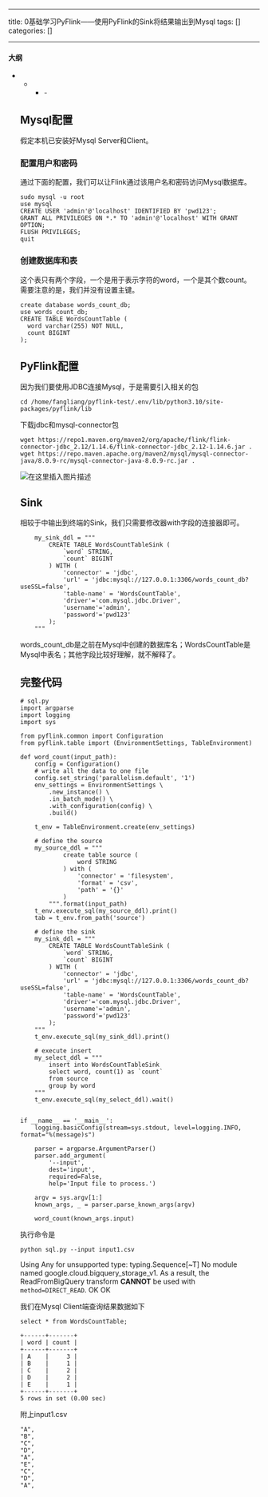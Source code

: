 
--- 
title:  0基础学习PyFlink——使用PyFlink的Sink将结果输出到Mysql 
tags: []
categories: [] 

---


#### 大纲
- - <ul><li>- 


## Mysql配置

假定本机已安装好Mysql Server和Client。

### 配置用户和密码

通过下面的配置，我们可以让Flink通过该用户名和密码访问Mysql数据库。

```
sudo mysql -u root
use mysql
CREATE USER 'admin'@'localhost' IDENTIFIED BY 'pwd123';
GRANT ALL PRIVILEGES ON *.* TO 'admin'@'localhost' WITH GRANT OPTION;
FLUSH PRIVILEGES;
quit

```

### 创建数据库和表

这个表只有两个字段，一个是用于表示字符的word，一个是其个数count。 需要注意的是，我们并没有设置主键。

```
create database words_count_db;
use words_count_db;
CREATE TABLE WordsCountTable (
  word varchar(255) NOT NULL,
  count BIGINT
);

```

## PyFlink配置

因为我们要使用JDBC连接Mysql，于是需要引入相关的包

```
cd /home/fangliang/pyflink-test/.env/lib/python3.10/site-packages/pyflink/lib

```

下载jdbc和mysql-connector包

```
wget https://repo1.maven.org/maven2/org/apache/flink/flink-connector-jdbc_2.12/1.14.6/flink-connector-jdbc_2.12-1.14.6.jar .
wget https://repo.maven.apache.org/maven2/mysql/mysql-connector-java/8.0.9-rc/mysql-connector-java-8.0.9-rc.jar .

```

<img src="https://img-blog.csdnimg.cn/aaf8d148a72049ae9c06c6c506c9a7e1.png" alt="在这里插入图片描述">

## Sink

相较于中输出到终端的Sink，我们只需要修改器with字段的连接器即可。

```
    my_sink_ddl = """
        CREATE TABLE WordsCountTableSink (
            `word` STRING,
            `count` BIGINT
        ) WITH (
            'connector' = 'jdbc',
            'url' = 'jdbc:mysql://127.0.0.1:3306/words_count_db?useSSL=false',
            'table-name' = 'WordsCountTable',
            'driver'='com.mysql.jdbc.Driver',
            'username'='admin',
            'password'='pwd123'
        );
    """

```

words_count_db是之前在Mysql中创建的数据库名；WordsCountTable是Mysql中表名；其他字段比较好理解，就不解释了。

## 完整代码

```
# sql.py
import argparse
import logging
import sys

from pyflink.common import Configuration
from pyflink.table import (EnvironmentSettings, TableEnvironment)

def word_count(input_path):
    config = Configuration()
    # write all the data to one file
    config.set_string('parallelism.default', '1')
    env_settings = EnvironmentSettings \
        .new_instance() \
        .in_batch_mode() \
        .with_configuration(config) \
        .build()
    
    t_env = TableEnvironment.create(env_settings)

    # define the source
    my_source_ddl = """
            create table source (
                word STRING
            ) with (
                'connector' = 'filesystem',
                'format' = 'csv',
                'path' = '{}'
            )
        """.format(input_path)
    t_env.execute_sql(my_source_ddl).print()
    tab = t_env.from_path('source')

    # define the sink
    my_sink_ddl = """
        CREATE TABLE WordsCountTableSink (
            `word` STRING,
            `count` BIGINT
        ) WITH (
            'connector' = 'jdbc',
            'url' = 'jdbc:mysql://127.0.0.1:3306/words_count_db?useSSL=false',
            'table-name' = 'WordsCountTable',
            'driver'='com.mysql.jdbc.Driver',
            'username'='admin',
            'password'='pwd123'
        );
    """
    t_env.execute_sql(my_sink_ddl).print()
    
    # execute insert
    my_select_ddl = """
        insert into WordsCountTableSink
        select word, count(1) as `count`
        from source
        group by word
    """
    t_env.execute_sql(my_select_ddl).wait()


if __name__ == '__main__':
    logging.basicConfig(stream=sys.stdout, level=logging.INFO, format="%(message)s")

    parser = argparse.ArgumentParser()
    parser.add_argument(
        '--input',
        dest='input',
        required=False,
        help='Input file to process.')

    argv = sys.argv[1:]
    known_args, _ = parser.parse_known_args(argv)

    word_count(known_args.input)

```

执行命令是

```
python sql.py --input input1.csv

```

>  
 Using Any for unsupported type: typing.Sequence[~T] No module named google.cloud.bigquery_storage_v1. As a result, the ReadFromBigQuery transform **CANNOT** be used with `method=DIRECT_READ`. OK OK 


我们在Mysql Client端查询结果数据如下

```
select * from WordsCountTable;

```

```
+------+-------+
| word | count |
+------+-------+
| A    |     3 |
| B    |     1 |
| C    |     2 |
| D    |     2 |
| E    |     1 |
+------+-------+
5 rows in set (0.00 sec)

```

附上input1.csv

```
"A",
"B",
"C",
"D",
"A",
"E",
"C",
"D",
"A",

```
